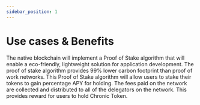 ```yaml
---
sidebar_position: 1
---
```


# Use cases & Benefits

The native blockchain will implement a Proof of Stake algorithm that will enable a
eco-friendly, lightweight solution for application development. The proof of stake
algorithm provides 99% lower carbon footprint than proof of work networks. This
Proof of Stake algorithm will allow users to stake their tokens to gain percentage
APY for holding. The fees paid on the network are collected and distributed to all of
the delegators on the network. This provides reward for users to hold Chronic Token.

